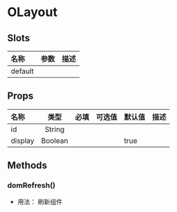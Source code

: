 # OLayout



## Slots

| 名称    | 参数 | 描述 |
| :------ | :--- | :--- |
| default |      |      |

## Props

| 名称    |   类型  | 必填 | 可选值 | 默认值 | 描述 |
| :------ | :-----: | :--: | :----- | :----- | :--- |
| id      |  String |      |        |        |      |
| display | Boolean |      |        | true   |      |

## Methods

### domRefresh()
- 用法： 刷新组件